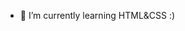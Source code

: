 - 🌱 I’m currently learning HTML&CSS :)

<!---
idlemomentsnote/idlemomentsnote is a ✨ special ✨ repository because its `README.md` (this file) appears on your GitHub profile.
You can click the Preview link to take a look at your changes.
--->
